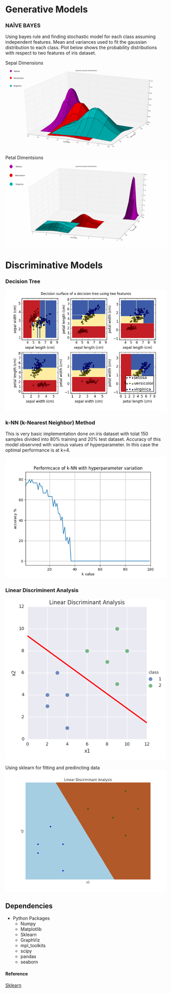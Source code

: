 # Generative Models
### NAÏVE BAYES
Using bayes rule and finding stochastic model for each class assuming independent features. Mean and variances used to fit the gaussian distribution to each class. Plot below shows the probability distributions with respect to two features of iris dataset.

Sepal Dimensions
![](https://github.com/mymultiverse/MachineLearning/blob/master/Supervised/Classification/nb.png)

Petal Dimentsions
![](https://github.com/mymultiverse/MachineLearning/blob/master/Supervised/Classification/nb2.png)


# Discriminative Models
### Decision Tree
![](https://github.com/mymultiverse/MachineLearning/blob/master/Supervised/Classification/dtree.png)

### k-NN (k-Nearest Neighbor) Method
This is very basic implementation done on iris dataset with tolat 150 samples divided into 80% training and 20% test dataset. Accuracy of 
this model observred with various values of hyperparameter. In this case the optimal performance is at k=4.

![](https://github.com/mymultiverse/MachineLearning/blob/master/Supervised/Classification/knn.png)

### Linear Discriminent Analysis
![](https://github.com/mymultiverse/MachineLearning/blob/master/Supervised/Classification/lda.png "title-1") 

Using sklearn for fitting and predincting data
![](https://github.com/mymultiverse/MachineLearning/blob/master/Supervised/Classification/sklda.png "title-2")

## Dependencies
* Python Packages
  * Numpy
  * Matplotlib
  * Sklearn
  * GraphViz
  * mpl_toolkits
  * scipy
  * pandas
  * seaborn


#### Reference
[Sklearn](http://scikit-learn.org/stable/index.html)



